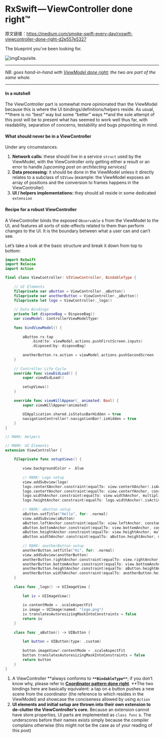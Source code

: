 # RxSwift — ViewController done right™

原文链接：https://medium.com/smoke-swift-every-day/rxswift-viewcontroller-done-right-d2e557e5327

The blueprint you’ve been looking for.

![img](https://cdn-images-1.medium.com/max/800/1*EqmnxFs3cZkvoYMKWzFCFA.jpeg)Exquisite.

------

*NB: goes hand-in-hand with *[*ViewModel done right*](https://medium.com/@smokeswifteveryday/rxswift-viewmodel-done-right-532c1a6ede2f)*; the two are part of the same whole.*

------

#### In a nutshell

The ViewController part is somewhat more opinionated than the ViewModel because this is where the UI bindings/definitions/helpers reside. As usual, **there is no “best” way but some “better” ways **and the sole attempt of this post will be to present what has seemed to work well thus far, with readability, separation of concerns, testability and bugs pinpointing in mind.

#### What should never be in a ViewController

Under any circumstances.

1. **Network calls:** these should live in a service `struct` used by the ViewModel, with the ViewController only getting either a result or an error to handle *[upcoming post on architecting services]*
2. **Data processing:** it should be done in the ViewModel unless it directly relates to a subclass of `UIView` (example: the ViewModel exposes an array of positions and the conversion to frames happens in the ViewController)
3. **UI / helpers implementations:** they should all reside in some dedicated `extension`

#### Recipe for a robust ViewController

A ViewController binds the exposed `Observable` s from the ViewModel to the UI, and features all sorts of side-effects related to them than perform changes to the UI. It is the boundary between what a user can and can’t see.

Let’s take a look at the basic structure and break it down from top to bottom:

```swift
import RxSwift
import RxCocoa
import Action

final class ViewController: UIViewController, BindableType {
    
    // UI Elements
    fileprivate var aButton = ViewController._aButton()
    fileprivate var anotherButton = ViewController._aButton()
    fileprivate let logo = ViewController._logo()
    
    // Data Bindings
    private let disposeBag = DisposeBag()
    var viewModel: ControllerViewModelType!
    
    func bindViewModel() {
        
        aButton.rx.tap
            .bind(to: viewModel.actions.pushFirstScreen.inputs)
            .disposed(by: disposeBag)
        
        anotherButton.rx.action = viewModel.actions.pushSecondScreen
    }
    
    // Controller Life Cycle
    override func viewDidLoad() {
        super.viewDidLoad()
        
        setupViews()
    }
    
    override func viewWillAppear(_ animated: Bool) {
        super.viewWillAppear(animated)
        
        UIApplication.shared.isStatusBarHidden = true
        navigationController?.navigationBar?.isHidden = true
    }
}

// MARK: Helpers

// MARK: UI Elements
extension ViewController {
    
    fileprivate func setupViews() {
        
        view.backgroundColor = .blue
        
        // MARK: Logo setup
        view.addSubview(logo)
        logo.centerXAnchor.constraint(equalTo: view.centerXAnchor).isActive = true
        logo.centerYAnchor.constraint(equalTo: view.centerYAnchor, constant: -view.bounds.size.height / 15).isActive = true
        logo.widthAnchor.constraint(equalTo: view.widthAnchor, multiplier: 1/1.7).isActive = true
        logo.heightAnchor.constraint(equalTo: logo.widthAnchor).isActive = true
        
        // MARK: aButton setup
        aButton.setTitle("Hello", for: .normal)
        view.addSubview(aButton)
        aButton.leftAnchor.constraint(equalTo: view.leftAnchor, constant: view.bounds.size.height / 20).isActive = true
        aButton.bottomAnchor.constraint(equalTo: view.bottomAnchor, constant: -view.bounds.size.height / 16).isActive = true
        aButton.heightAnchor.constraint(equalTo: view.heightAnchor, multiplier: 1/5).isActive = true
        aButton.widthAnchor.constraint(equalTo: aButton.heightAnchor, multiplier: 1/2).isActive = true
        
        // MARK: anotherButton setup
        anotherButton.setTitle("Hi", for: .normal)
        view.addSubview(anotherButton)
        anotherButton.rightAnchor.constraint(equalTo: view.rightAnchor, constant: -view.bounds.size.height / 20).isActive = true
        anotherButton.bottomAnchor.constraint(equalTo: view.bottomAnchor, constant: -view.bounds.size.height / 16).isActive = true
        anotherButton.heightAnchor.constraint(equalTo: aButton.heightAnchor).isActive = true
        anotherButton.widthAnchor.constraint(equalTo: anotherButton.heightAnchor, multiplier: 1/2).isActive = true
    }
    
    class func _logo() -> UIImageView {
        
        let iv = UIImageView()
        
        iv.contentMode = .scaleAspectFit
        iv.image = UIImage(named: "logo.png")
        iv.translatesAutoresizingMaskIntoConstraints = false
        return iv
    }
    
    class func _aButton() -> UIButton {
        
        let button = UIButton(type: .custom)
        
        button.imageView?.contentMode = .scaleAspectFit
        button.translatesAutoresizingMaskIntoConstraints = false
        return button
    }
}
```



1. A ViewController **always conforms to **`**BindableType**`**; if you don’t know why, please refer to **[**Coordinator pattern done right**](https://medium.com/@smokeswifteveryday/rxswift-coordinator-pattern-done-right-c8f123fdf2b2)**. **The two bindings here are basically equivalent: a tap on a button pushes a new scene from the coordinator (the reference to which resides in the ViewModel) and showcase the conciseness allowed by using `Action`
2. **UI elements and initial setup are thrown into their own extension to de-clutter the ViewController’s core.** Because an extension cannot have store properties, UI parts are implemented as `class func` s. The underscores before their names exists simply because the compiler complains otherwise (this might not be the case as of your reading of this post)